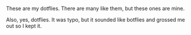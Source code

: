 These are my dotflies. There are many like them, but these ones are mine.

Also, yes, dotflies. It was typo, but it sounded like botflies and grossed me out so I kept it.